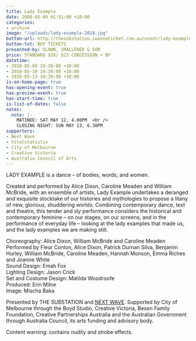 ```yaml
---
title: Lady Example
date: 2008-05-09 01:51:00 +10:00
categories:
- archive
image: "/uploads/lady-example-2018.jpg"
button-url: http://thesubstation.iwannaticket.com.au/event/lady-example-MTQzNzM
button-txt: BUY TICKETS
presented-by: SLOWN, SMALLENED & SON
price: STANDARD $28/ $23 CONCESSION + BF
datetime:
- 2018-05-09 19:30:00 +10:00
- 2018-05-10 19:30:00 +10:00
- 2018-05-13 18:30:00 +10:00
is-on-home-page: true
has-opening-event: true
has-preview-event: true
has-start-time: true
is-list-of-dates: false
notes:
  note: |-
    MATINEE: SAT MAY 12, 4.00PM  <br />
    CLOSING NIGHT: SUN MAY 13, 6.30PM
supporters:
- Next Wave
- Vitalstatistix
- City of Melbourne
- Creative Victoria
- Australia Council of Arts
---
```


LADY EXAMPLE is a dance – of bodies, words, and women.

Created and performed by Alice Dixon, Caroline Meaden and William McBride, with an ensemble of artists, Lady Example undertakes a deranged and exquisite stocktake of our histories and mythologies to propose a litany of new, glorious, shuddering worlds. Combining contemporary dance, text and theatre, this tender and sly performance considers the historical and contemporary feminine – on our stages, on our screens, and in the performance of everyday life – looking at the lady examples that made us, and the lady examples we are making still.

Choreography: Alice Dixon, William McBride and Caroline Meaden
Performed by Fleur Conlon, Alice Dixon, Patrick Durnan Silva, Benjamin Hurley, William McBride, Caroline Meaden, Hannah Monson, Emma Riches and Joanne White <br>
Sound Design: Emah Fox <br>
Lighting Design: Jason Crick <br>
Set and Costume Design: Matilda Woodroofe <br>
Produced: Erin Milne <br>
Image: Mischa Baka <br>

Presented by THE SUBSTATION and [NEXT WAVE](http://nextwave.org.au/). Supported by City of Melbourne through the Boyd Studio, Creative Victoria, Besen Family Foundation, Creative Partnerships Australia and the Australian Government through Australia Council, its arts funding and advisory body.

Content warning: contains nudity and strobe effects.
